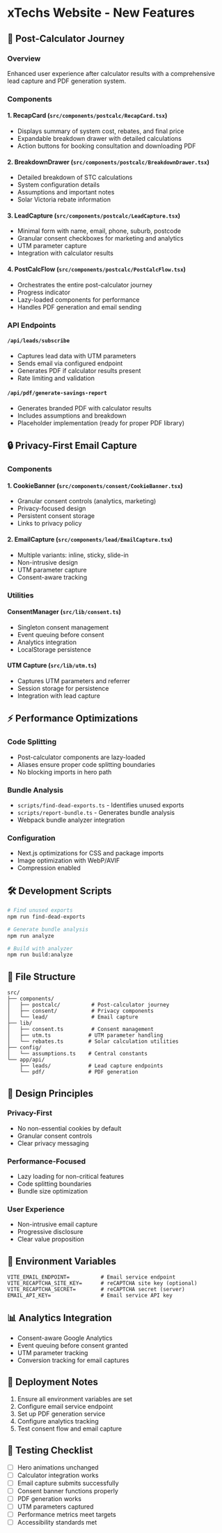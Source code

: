 # xTechs Website - New Features

## 🎯 Post-Calculator Journey

### Overview
Enhanced user experience after calculator results with a comprehensive lead capture and PDF generation system.

### Components

#### 1. RecapCard (`src/components/postcalc/RecapCard.tsx`)
- Displays summary of system cost, rebates, and final price
- Expandable breakdown drawer with detailed calculations
- Action buttons for booking consultation and downloading PDF

#### 2. BreakdownDrawer (`src/components/postcalc/BreakdownDrawer.tsx`)
- Detailed breakdown of STC calculations
- System configuration details
- Assumptions and important notes
- Solar Victoria rebate information

#### 3. LeadCapture (`src/components/postcalc/LeadCapture.tsx`)
- Minimal form with name, email, phone, suburb, postcode
- Granular consent checkboxes for marketing and analytics
- UTM parameter capture
- Integration with calculator results

#### 4. PostCalcFlow (`src/components/postcalc/PostCalcFlow.tsx`)
- Orchestrates the entire post-calculator journey
- Progress indicator
- Lazy-loaded components for performance
- Handles PDF generation and email sending

### API Endpoints

#### `/api/leads/subscribe`
- Captures lead data with UTM parameters
- Sends email via configured endpoint
- Generates PDF if calculator results present
- Rate limiting and validation

#### `/api/pdf/generate-savings-report`
- Generates branded PDF with calculator results
- Includes assumptions and breakdown
- Placeholder implementation (ready for proper PDF library)

## 🔒 Privacy-First Email Capture

### Components

#### 1. CookieBanner (`src/components/consent/CookieBanner.tsx`)
- Granular consent controls (analytics, marketing)
- Privacy-focused design
- Persistent consent storage
- Links to privacy policy

#### 2. EmailCapture (`src/components/lead/EmailCapture.tsx`)
- Multiple variants: inline, sticky, slide-in
- Non-intrusive design
- UTM parameter capture
- Consent-aware tracking

### Utilities

#### ConsentManager (`src/lib/consent.ts`)
- Singleton consent management
- Event queuing before consent
- Analytics integration
- LocalStorage persistence

#### UTM Capture (`src/lib/utm.ts`)
- Captures UTM parameters and referrer
- Session storage for persistence
- Integration with lead capture

## ⚡ Performance Optimizations

### Code Splitting
- Post-calculator components are lazy-loaded
- Aliases ensure proper code splitting boundaries
- No blocking imports in hero path

### Bundle Analysis
- `scripts/find-dead-exports.ts` - Identifies unused exports
- `scripts/report-bundle.ts` - Generates bundle analysis
- Webpack bundle analyzer integration

### Configuration
- Next.js optimizations for CSS and package imports
- Image optimization with WebP/AVIF
- Compression enabled

## 🛠️ Development Scripts

```bash
# Find unused exports
npm run find-dead-exports

# Generate bundle analysis
npm run analyze

# Build with analyzer
npm run build:analyze
```

## 📁 File Structure

```
src/
├── components/
│   ├── postcalc/          # Post-calculator journey
│   ├── consent/           # Privacy components
│   └── lead/              # Email capture
├── lib/
│   ├── consent.ts         # Consent management
│   ├── utm.ts            # UTM parameter handling
│   └── rebates.ts        # Solar calculation utilities
├── config/
│   └── assumptions.ts    # Central constants
└── app/api/
    ├── leads/            # Lead capture endpoints
    └── pdf/              # PDF generation
```

## 🎨 Design Principles

### Privacy-First
- No non-essential cookies by default
- Granular consent controls
- Clear privacy messaging

### Performance-Focused
- Lazy loading for non-critical features
- Code splitting boundaries
- Bundle size optimization

### User Experience
- Non-intrusive email capture
- Progressive disclosure
- Clear value proposition

## 🔧 Environment Variables

```env
VITE_EMAIL_ENDPOINT=          # Email service endpoint
VITE_RECAPTCHA_SITE_KEY=      # reCAPTCHA site key (optional)
VITE_RECAPTCHA_SECRET=        # reCAPTCHA secret (server)
EMAIL_API_KEY=                # Email service API key
```

## 📊 Analytics Integration

- Consent-aware Google Analytics
- Event queuing before consent granted
- UTM parameter tracking
- Conversion tracking for email captures

## 🚀 Deployment Notes

1. Ensure all environment variables are set
2. Configure email service endpoint
3. Set up PDF generation service
4. Configure analytics tracking
5. Test consent flow and email capture

## 🧪 Testing Checklist

- [ ] Hero animations unchanged
- [ ] Calculator integration works
- [ ] Email capture submits successfully
- [ ] Consent banner functions properly
- [ ] PDF generation works
- [ ] UTM parameters captured
- [ ] Performance metrics meet targets
- [ ] Accessibility standards met
